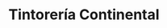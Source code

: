 ---
title: "Tintorería Continental"
url: /caracas/tintoreria-continental-av-principal-de-la-urbina/
shop: lavandería
---